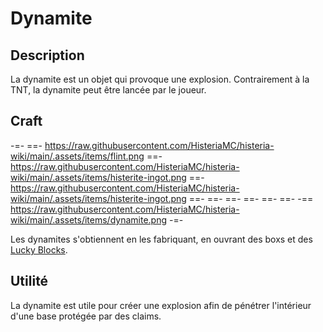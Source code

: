 # Dynamite

## Description
La dynamite est un objet qui provoque une explosion. Contrairement à la TNT, la dynamite peut être lancée par le joueur.

## Craft
-=-
 ==- https://raw.githubusercontent.com/HisteriaMC/histeria-wiki/main/.assets/items/flint.png
 ==- https://raw.githubusercontent.com/HisteriaMC/histeria-wiki/main/.assets/items/histerite-ingot.png
 ==- https://raw.githubusercontent.com/HisteriaMC/histeria-wiki/main/.assets/items/histerite-ingot.png
 ==- 
 ==- 
 ==- 
 ==- 
 ==- 
 ==- 
 -== https://raw.githubusercontent.com/HisteriaMC/histeria-wiki/main/.assets/items/dynamite.png
-=-

Les dynamites s'obtiennent en les fabriquant, en ouvrant des boxs et des [Lucky Blocks](https://histeria.fr/wiki/blocs/lucky-block).

## Utilité
La dynamite est utile pour créer une explosion afin de pénétrer l'intérieur d'une base protégée par des claims.
